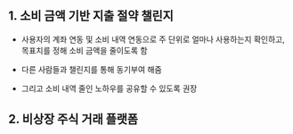 ## 1. 소비 금액 기반 지출 절약 챌린지

- 사용자의 계좌 연동 및 소비 내역 연동으로 주 단위로 얼마나 사용하는지 확인하고, 목표치를 정해 소비 금액을 줄이도록 함

- 다른 사람들과 챌린지를 통해 동기부여 해줌

- 그리고 소비 내역 줄인 노하우를 공유할 수 있도록 권장

## 2. 비상장 주식 거래 플랫폼
